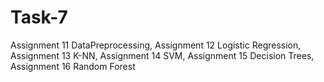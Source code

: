 # Task-7
Assignment 11 DataPreprocessing,
Assignment 12 Logistic Regression,
Assignment 13 K-NN,
Assignment 14 SVM,
Assignment 15 Decision Trees,
Assignment 16 Random Forest
